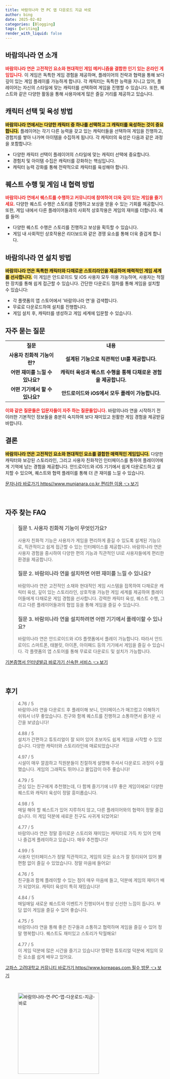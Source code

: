 ```yaml
---
title: 바람의나라 연 PC 앱 다운로드 지금 바로
author: bing
date: 2025-02-02
categories: [Blogging]
tags: [writing]
render_with_liquid: false
---
```



<h2 id='바람의나라연소개'>바람의나라 연 소개</h2>

<p><b><span style="color: #ee2323;">바람의나라 연은 고전적인 요소와 현대적인 게임 메커니즘을 결합한 인기 있는 온라인 게임입니다.</span></b> 이 게임은 독특한 게임 경험을 제공하며, 플레이어의 전략과 협력을 통해 보다 깊이 있는 게임 플레이를 가능하게 합니다. 각 캐릭터는 독특한 능력을 지니고 있어, 플레이어는 자신의 스타일에 맞는 캐릭터를 선택하여 게임을 진행할 수 있습니다. 또한, 퀘스트와 같은 다양한 활동을 통해 사용자에게 많은 즐길 거리를 제공하고 있습니다.</p>

<h2 id='캐릭터선택과육성'>캐릭터 선택 및 육성 방법</h2>

<p><b><span style="background-color: #ffe066;">바람의나라 연에서는 다양한 캐릭터 중 하나를 선택하고 그 캐릭터를 육성하는 것이 중요합니다.</span></b> 플레이어는 각기 다른 능력을 갖고 있는 캐릭터들을 선택하여 게임을 진행하고, 경험치를 쌓아 나가며 아이템을 수집하게 됩니다. 각 캐릭터의 육성은 다음과 같은 과정을 포함합니다:</p>

<ul>
    <li>다양한 캐릭터 선택이 플레이어의 스타일에 맞는 캐릭터 선택에 중요합니다.</li>
    <li>경험치 및 아이템 수집은 캐릭터를 강화하는 핵심입니다.</li>
    <li>캐릭터 능력 강화를 통해 전략적으로 캐릭터를 육성해야 합니다.</li>
</ul>

<h2 id='퀘스트수행과협력'>퀘스트 수행 및 게임 내 협력 방법</h2>

<p><b><span style="color: #ee2323;">바람의나라 연에서 퀘스트를 수행하고 커뮤니티에 참여하여 더욱 깊이 있는 게임을 즐기세요.</span></b> 다양한 퀘스트 수행은 스토리를 진행하고 보상을 얻을 수 있는 기회를 제공합니다. 또한, 게임 내에서 다른 플레이어들과의 사회적 상호작용은 게임의 재미를 더합니다. 예를 들어:</p>

<ul>
    <li>다양한 퀘스트 수행은 스토리를 진행하고 보상을 획득할 수 있습니다.</li>
    <li>게임 내 사회적인 상호작용은 리더보드와 같은 경쟁 요소를 통해 더욱 즐겁게 합니다.</li>
</ul>

<h2 id='다운로드및설치방법'>바람의나라 연 설치 방법</h2>

<p><b><span style="background-color: #ffe066;">바람의나라 연은 독특한 캐릭터와 다채로운 스토리라인을 제공하며 매력적인 게임 세계를 선사합니다.</span></b> 이 게임은 안드로이드 및 iOS 사용자 모두 이용 가능하며, 사용자는 적절한 장치를 통해 쉽게 접근할 수 있습니다. 간단한 다운로드 절차를 통해 게임을 설치할 수 있습니다:</p>

<ul>
    <li>각 플랫폼의 앱 스토어에서 '바람의나라 연'을 검색합니다.</li>
    <li>무료로 다운로드하여 설치를 진행합니다.</li>
    <li>게임 설치 후, 캐릭터를 생성하고 게임 세계에 입문할 수 있습니다.</li>
</ul>

<h2 id='자주묻는질문'>자주 묻는 질문</h2>

<table>
    <tr>
        <td style="text-align: center; height: 17px;"><b>질문</b></td>
        <td style="text-align: center; height: 17px;"><b>내용</b></td>
    </tr>
    <tr>
        <td style="text-align: center; height: 17px;"><b>사용자 친화적 기능이란?</b></td>
        <td style="text-align: center; height: 17px;"><b>설계된 기능으로 직관적인 UI를 제공합니다.</b></td>
    </tr>
    <tr>
        <td style="text-align: center; height: 17px;"><b>어떤 재미를 느낄 수 있나요?</b></td>
        <td style="text-align: center; height: 17px;"><b>캐릭터 육성과 퀘스트 수행을 통해 다채로운 경험을 제공합니다.</b></td>
    </tr>
    <tr>
        <td style="text-align: center; height: 17px;"><b>어떤 기기에서 할 수 있나요?</b></td>
        <td style="text-align: center; height: 17px;"><b>안드로이드와 iOS에서 모두 플레이 가능합니다.</b></td>
    </tr>
</table>

<p><b><span style="color: #ee2323;">이와 같은 질문들은 입문자들이 자주 하는 질문들입니다.</span></b> 바람의나라 연을 시작하기 전 이러한 기본적인 정보들을 충분히 숙지하여 보다 재미있고 원활한 게임 경험을 제공받길 바랍니다.</p>

<h2 id='결론'>결론</h2>

<p><b><span style="background-color: #ffe066;">바람의나라 연은 고전적인 요소와 현대적인 요소를 결합한 매력적인 게임입니다.</span></b> 다양한 캐릭터와 보강된 스토리라인, 그리고 사용자 친화적인 인터페이스를 통하여 플레이어에게 기억에 남는 경험을 제공합니다. 안드로이드와 iOS 기기에서 쉽게 다운로드하고 설치할 수 있으며, 퀘스트와 협력 플레이를 통해 더 큰 재미를 느낄 수 있습니다.</p>


<p><a class="click-button" title="문자나라 바로가기 https//www.munjanara.co.kr 편리한 이용" href="https://blackassets.github.io/posts/%EB%AC%B8%EC%9E%90%EB%82%98%EB%9D%BC-%EB%B0%94%EB%A1%9C%EA%B0%80%EA%B8%B0-httpswww.munjanara.co.kr-%ED%8E%B8%EB%A6%AC%ED%95%9C-%EC%9D%B4%EC%9A%A9/" rel="dofollow">문자나라 바로가기 https//www.munjanara.co.kr 편리한 이용 👈 보기</a></p><br>
<h2 id='자주_찾는_FAQ'>자주 찾는 FAQ</h2>
<div itemscope="" itemtype="https://schema.org/FAQPage"> 
<blockquote> 
<div itemscope="" itemprop="mainEntity" itemtype="https://schema.org/Question"> 
<h3 itemprop="name">질문 1. 사용자 친화적 기능이 무엇인가요?</h3> 
<div itemscope="" itemprop="acceptedAnswer" itemtype="https://schema.org/Answer"> 
<span itemprop="text"> 
<p>사용자 친화적 기능은 사용자가 게임을 편리하게 즐길 수 있도록 설계된 기능으로, 직관적이고 쉽게 접근할 수 있는 인터페이스를 제공합니다. 바람의나라 연은 사용자 경험을 중시하여 다양한 편의 기능과 직관적인 UI로 사용자들에게 편리한 환경을 제공합니다.</p> 
</span> 
</div> 
</div> 

<div itemscope="" itemprop="mainEntity" itemtype="https://schema.org/Question"> 
<h3 itemprop="name">질문 2. 바람의나라 연을 설치하면 어떤 재미를 느낄 수 있나요?</h3> 
<div itemscope="" itemprop="acceptedAnswer" itemtype="https://schema.org/Answer"> 
<span itemprop="text"> 
<p>바람의나라 연은 고전적인 소재와 현대적인 게임 시스템을 접목하여 다채로운 캐릭터 육성, 깊이 있는 스토리라인, 상호작용 가능한 게임 세계를 제공하여 플레이어들에게 다채로운 게임 경험을 선사합니다. 강력한 캐릭터 육성, 퀘스트 수행, 그리고 다른 플레이어들과의 협업 등을 통해 게임을 즐길 수 있습니다.</p> 
</span> 
</div> 
</div> 

<div itemscope="" itemprop="mainEntity" itemtype="https://schema.org/Question"> 
<h3 itemprop="name">질문 3. 바람의나라 연을 설치하려면 어떤 기기에서 플레이할 수 있나요?</h3> 
<div itemscope="" itemprop="acceptedAnswer" itemtype="https://schema.org/Answer"> 
<span itemprop="text"> 
<p>바람의나라 연은 안드로이드와 iOS 플랫폼에서 플레이 가능합니다. 따라서 안드로이드 스마트폰, 태블릿, 아이폰, 아이패드 등의 기기에서 게임을 즐길 수 있습니다. 각 플랫폼의 앱 스토어를 통해 무료로 다운로드 및 설치가 가능합니다.</p> 
</span> 
</div> 
</div> 
</blockquote> 
</div>
<p><a class="click-button" title="기본증명서 인터넷발급 바로가기 신속한 서비스" href="https://blackassets.github.io/posts/%EA%B8%B0%EB%B3%B8%EC%A6%9D%EB%AA%85%EC%84%9C-%EC%9D%B8%ED%84%B0%EB%84%B7%EB%B0%9C%EA%B8%89-%EB%B0%94%EB%A1%9C%EA%B0%80%EA%B8%B0-%EC%8B%A0%EC%86%8D%ED%95%9C-%EC%84%9C%EB%B9%84%EC%8A%A4/" rel="dofollow">기본증명서 인터넷발급 바로가기 신속한 서비스 👈 보기</a></p><br>
<h2 id='후기'>후기</h2>
<div itemscope itemtype="https://schema.org/Product">
  <blockquote>
  <div itemprop="review" itemscope itemtype="https://schema.org/Review">
      <div itemprop="reviewRating" itemscope itemtype="https://schema.org/Rating"> <span itemprop="ratingValue">4.76</span> / <span itemprop="bestRating">5</span> </div>
      <span itemprop="reviewBody">바람의나라 연을 다운로드 후 플레이해 보니, 인터페이스가 매끄럽고 이해하기 쉬워서 너무 좋았습니다. 친구와 함께 퀘스트를 진행하고 소통하면서 즐거운 시간을 보냈습니다!</span>
  </div>
  <br>
  <div itemprop="review" itemscope itemtype="https://schema.org/Review">
      <div itemprop="reviewRating" itemscope itemtype="https://schema.org/Rating"> <span itemprop="ratingValue">4.88</span> / <span itemprop="bestRating">5</span> </div>
      <span itemprop="reviewBody">설치가 간편하고 튜토리얼이 잘 되어 있어 초보자도 쉽게 게임을 시작할 수 있었습니다. 다양한 캐릭터와 스토리라인에 매료되었습니다!</span>
  </div>
  <br>
  <div itemprop="review" itemscope itemtype="https://schema.org/Review">
      <div itemprop="reviewRating" itemscope itemtype="https://schema.org/Rating"> <span itemprop="ratingValue">4.97</span> / <span itemprop="bestRating">5</span> </div>
      <span itemprop="reviewBody">시설이 매우 깔끔하고 직원분들이 친절하게 설명해 주셔서 다운로드 과정이 수월했습니다. 게임의 그래픽도 뛰어나고 몰입감이 아주 좋습니다!</span>
  </div>
  <br>
  <div itemprop="review" itemscope itemtype="https://schema.org/Review">
      <div itemprop="reviewRating" itemscope itemtype="https://schema.org/Rating"> <span itemprop="ratingValue">4.79</span> / <span itemprop="bestRating">5</span> </div>
      <span itemprop="reviewBody">관심 있는 친구에게 추천했는데, 다 함께 즐기기에 너무 좋은 게임이에요! 다양한 퀘스트와 캐릭터 육성이 정말 흥미롭습니다.</span>
  </div>
  <br>
  <div itemprop="review" itemscope itemtype="https://schema.org/Review">
      <div itemprop="reviewRating" itemscope itemtype="https://schema.org/Rating"> <span itemprop="ratingValue">4.98</span> / <span itemprop="bestRating">5</span> </div>
      <span itemprop="reviewBody">매일 해야 할 퀘스트가 있어 지루하지 않고, 다른 플레이어와의 협력이 정말 즐겁습니다. 이 게임 덕분에 새로운 친구도 사귀게 되었어요!</span>
  </div>
  <br>
  <div itemprop="review" itemscope itemtype="https://schema.org/Review">
      <div itemprop="reviewRating" itemscope itemtype="https://schema.org/Rating"> <span itemprop="ratingValue">4.77</span> / <span itemprop="bestRating">5</span> </div>
      <span itemprop="reviewBody">바람의나라 연은 정말 흥미로운 스토리와 재미있는 캐릭터로 가득 차 있어 언제나 즐겁게 플레이하고 있습니다. 매우 추천합니다!</span>
  </div>
  <br>
  <div itemprop="review" itemscope itemtype="https://schema.org/Review">
      <div itemprop="reviewRating" itemscope itemtype="https://schema.org/Rating"> <span itemprop="ratingValue">4.99</span> / <span itemprop="bestRating">5</span> </div>
      <span itemprop="reviewBody">사용자 인터페이스가 정말 직관적이고, 게임의 모든 요소가 잘 정리되어 있어 불편함 없이 즐길 수 있었습니다. 정말 마음에 들어요!</span>
  </div>
  <br>
  <div itemprop="review" itemscope itemtype="https://schema.org/Review">
      <div itemprop="reviewRating" itemscope itemtype="https://schema.org/Rating"> <span itemprop="ratingValue">4.76</span> / <span itemprop="bestRating">5</span> </div>
      <span itemprop="reviewBody">친구들과 함께 플레이할 수 있는 점이 매우 마음에 들고, 덕분에 게임의 재미가 배가 되었어요. 캐릭터 육성이 특히 재밌습니다!</span>
  </div>
  <br>
  <div itemprop="review" itemscope itemtype="https://schema.org/Review">
      <div itemprop="reviewRating" itemscope itemtype="https://schema.org/Rating"> <span itemprop="ratingValue">4.84</span> / <span itemprop="bestRating">5</span> </div>
      <span itemprop="reviewBody">매일매일 새로운 퀘스트와 이벤트가 진행되어서 항상 신선한 느낌이 듭니다. 부담 없이 게임을 즐길 수 있어 좋습니다.</span>
  </div>
  <br>
  <div itemprop="review" itemscope itemtype="https://schema.org/Review">
      <div itemprop="reviewRating" itemscope itemtype="https://schema.org/Rating"> <span itemprop="ratingValue">4.75</span> / <span itemprop="bestRating">5</span> </div>
      <span itemprop="reviewBody">바람의나라 연을 통해 좋은 친구들과 소통하고 협력하며 게임을 즐길 수 있어 정말 행복합니다. 퀘스트도 재미있고 스토리가 탁월해요!</span>
  </div>
  <br>
  <div itemprop="review" itemscope itemtype="https://schema.org/Review">
      <div itemprop="reviewRating" itemscope itemtype="https://schema.org/Rating"> <span itemprop="ratingValue">4.77</span> / <span itemprop="bestRating">5</span> </div>
      <span itemprop="reviewBody">이 게임 덕분에 많은 시간을 즐기고 있습니다! 명확한 튜토리얼 덕분에 게임의 모든 요소를 쉽게 배우고 있어요.</span>
  </div>
  </blockquote>
</div>
<p><a class="click-button" title="고파스 고려대학교 커뮤니티 바로가기 https//www.koreapas.com 필수 방문" href="https://blackassets.github.io/posts/%EA%B3%A0%ED%8C%8C%EC%8A%A4-%EA%B3%A0%EB%A0%A4%EB%8C%80%ED%95%99%EA%B5%90-%EC%BB%A4%EB%AE%A4%EB%8B%88%ED%8B%B0-%EB%B0%94%EB%A1%9C%EA%B0%80%EA%B8%B0-httpswww.koreapas.com-%ED%95%84%EC%88%98-%EB%B0%A9%EB%AC%B8/" rel="dofollow">고파스 고려대학교 커뮤니티 바로가기 https//www.koreapas.com 필수 방문 👈 보기</a></p><br>
<figure class="image"><img src="https://blackassets.github.io/assets/img/thumbnail/바람의나라-연-PC-앱-다운로드-지금-바로.webp" alt="바람의나라-연-PC-앱-다운로드-지금-바로" width="256" height="256"></figure>